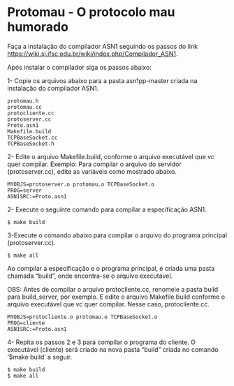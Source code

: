 # Protomau - O protocolo mau humorado

Faça a instalação do compilador ASN1 seguindo os passos do link https://wiki.sj.ifsc.edu.br/wiki/index.php/Compilador_ASN1.

Após instalar o compilador siga os passos abaixo:

1- Copie os arquivos abaixo para a pasta asn1pp-master criada na instalação do compilador ASN1.
	
	protomau.h
	protomau.cc
	protocliente.cc
	protoserver.cc	
	Proto.asn1
	Makefile.build
	TCPBaseSocket.cc
	TCPBaseSocket.h

2- Edite o arquivo Makefile.build, conforme o arquivo executável que vc quer compilar.
	Exemplo: Para compilar o arquivo do servidor (protoserver.cc), edite as variáveis como mostrado abaixo.

	MYOBJS=protoserver.o protomau.o TCPBaseSocket.o
	PROG=server
	ASN1SRC:=Proto.asn1 

2- Execute o seguinte comando para compilar a especificação ASN1.
	
	$ make build	
	
3-Execute o comando abaixo para compilar o arquivo do programa principal (protoserver.cc).

	$ make all

Ao compilar a especificação e o programa principal, é criada uma pasta chamada “build”, onde encontra-se o arquivo executável.

OBS: Antes de compilar o arquivo protocliente.cc, renomeie a pasta build para build_server, por exemplo. E edite o arquivo Makefile.build conforme o arquivo executável que vc quer compilar. Nesse caso, protocliente.cc.

	MYOBJS=protocliente.o protomau.o TCPBaseSocket.o
	PROG=cliente
	ASN1SRC:=Proto.asn1 

4- Repita os passos 2 e 3 para compilar o programa do cliente. O executável (cliente) será criado na nova pasta “build” criada no comando ‘$make build’ a seguir.

	$ make build
	$ make all
